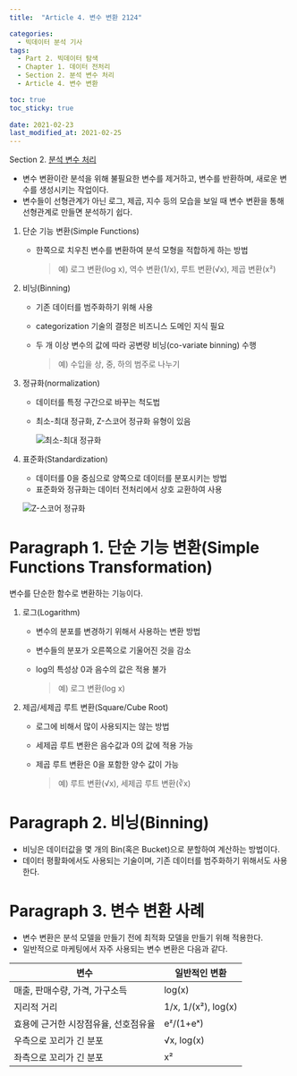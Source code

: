 ```yaml
---
title:  "Article 4. 변수 변환 2124"

categories:
  - 빅데이터 분석 기사
tags: 
  - Part 2. 빅데이터 탐색
  - Chapter 1. 데이터 전처리
  - Section 2. 분석 변수 처리
  - Article 4. 변수 변환

toc: true
toc_sticky: true
 
date: 2021-02-23
last_modified_at: 2021-02-25
---
```


Section 2. [분석 변수 처리]()

- 변수 변환이란 분석을 위해 불필요한 변수를 제거하고, 변수를 반환하며, 새로운 변수를 생성시키는 작업이다.
- 변수들이 선형관계가 아닌 로그, 제곱, 지수 등의 모습을 보일 때 변수 변환을 통해 선형관계로 만들면 분석하기 쉽다.

1. 단순 기능 변환(Simple Functions)

   - 한쪽으로 치우친 변수를 변환하여 분석 모형을 적합하게 하는 방법

     > 예) 로그 변환(log x), 역수 변환(1/x), 루트 변환(√x), 제곱 변환(x²)

2. 비닝(Binning)

   - 기존 데이터를 범주화하기 위해 사용

   - categorization 기술의 결정은 비즈니스 도메인 지식 필요

   - 두 개 이상 변수의 값에 따라 공변량 비닝(co-variate binning) 수행

     > 예) 수입을 상, 중, 하의 범주로 나누기

3. 정규화(normalization)

   - 데이터를 특정 구간으로 바꾸는 척도법

   - 최소-최대 정규화, Z-스코어 정규화 유형이 있음

     ![최소-최대 정규화](https://mblogthumb-phinf.pstatic.net/MjAxODA3MzFfMjgx/MDAxNTMzMDIxNzg5MTkz.odx32KoGhDrjwJHgjb_NslL1Nlmsp4veLz6OULb2q00g.5Ynl7GOds1YAgBgJ_TSiuWjHZfrNWPq3hsHtwCjvNP0g.PNG.angryking/image_4532734831533021765958.png?type=w800)

4. 표준화(Standardization)

   - 데이터를 0을 중심으로 양쪽으로 데이터를 분포시키는 방법
   - 표준화와 정규화는 데이터 전처리에서 상호 교환하여 사용

   ![Z-스코어 정규화](https://blog.kakaocdn.net/dn/b6UnBF/btqDCYLOhAH/0sLyvmxkj1IC03Mkt8kWgK/img.png)

# Paragraph 1. 단순 기능 변환(Simple Functions Transformation)

변수를 단순한 함수로 변환하는 기능이다.

1. 로그(Logarithm)

   - 변수의 분포를 변경하기 위해서 사용하는 변환 방법

   - 변수들의 분포가 오른쪽으로 기울어진 것을 감소

   - log의 특성상 0과 음수의 값은 적용 불가

     > 예) 로그 변환(log x)

2. 제곱/세제곱 루트 변환(Square/Cube Root)

   - 로그에 비해서 많이 사용되지는 않는 방법

   - 세제곱 루트 변환은 음수값과 0의 값에 적용 가능

   - 제곱 루트 변환은 0을 포함한 양수 값이 가능

     >  예) 루트 변환(√x), 세제곱 루트 변환(∛x)

# Paragraph 2. 비닝(Binning)

- 비닝은 데이터값을 몇 개의 Bin(혹은 Bucket)으로 분할하여 계산하는 방법이다.
- 데이터 평활화에서도 사용되는 기술이며, 기존 데이터를 범주화하기 위해서도 사용한다.

# Paragraph 3. 변수 변환 사례

- 변수 변환은 분석 모델을 만들기 전에 최적화 모델을 만들기 위해 적용한다.
- 일반적으로 마케팅에서 자주 사용되는 변수 변환은 다음과 같다.

| 변수                                 | 일반적인 변환       |
| ------------------------------------ | ------------------- |
| 매출, 판매수량, 가격, 가구소득       | log(x)              |
| 지리적 거리                          | 1/x, 1/(x²), log(x) |
| 효용에 근거한 시장점유율, 선호점유율 | eᶻ/(1+eˣ)           |
| 우측으로 꼬리가 긴 분포              | √x, log(x)          |
| 좌측으로 꼬리가 긴 분포              | x²                  |


